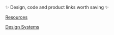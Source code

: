 ✨ Design, code and product links worth saving ✨

[Resources](/resources.md)

[Design Systems](/design-systems.md)

